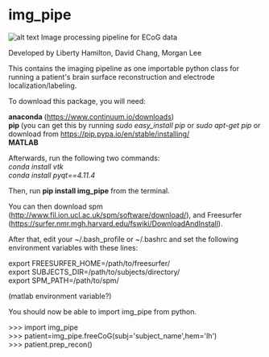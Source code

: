 # img_pipe
![alt text](https://github.com/ChangLabUcsf/img_pipe/raw/master/img_pipe/SupplementalScripts/icons/leftbrain_blackbg.png "img_pipe") Image processing pipeline for ECoG data

Developed by Liberty Hamilton, David Chang, Morgan Lee

This contains the imaging pipeline as one importable python class for running a patient's
brain surface reconstruction and electrode localization/labeling.

To download this package, you will need:

<b> anaconda </b> (https://www.continuum.io/downloads)<br>
<b> pip </b> (you can get this by running <i>sudo easy_install pip</i> or <i>sudo apt-get pip</i> or download from https://pip.pypa.io/en/stable/installing/<br>
<b> MATLAB </b>

Afterwards, run the following two commands:<br>
<i>conda install vtk</i><br>
<i>conda install pyqt==4.11.4</i><br>

Then, run <b>pip install img_pipe</b> from the terminal. 

You can then download spm (http://www.fil.ion.ucl.ac.uk/spm/software/download/), and Freesurfer (https://surfer.nmr.mgh.harvard.edu/fswiki/DownloadAndInstall). 

After that, edit your ~/.bash_profile or ~/.bashrc and set the following environment variables with these lines:

export FREESURFER_HOME=/path/to/freesurfer/<br>
export SUBJECTS_DIR=/path/to/subjects/directory/<br>
export SPM_PATH=/path/to/spm/<br>

(matlab environment variable?)

You should now be able to import img_pipe from python. 

\>>> import img_pipe<br>
\>>> patient=img_pipe.freeCoG(subj='subject_name',hem='lh')<br>
\>>> patient.prep_recon()<br>



